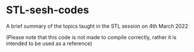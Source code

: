 # STL-sesh-codes

A brief summary of the topics taught in the STL session on 4th March 2022

(Please note that this code is not made to compile correctly, rather it is intended to be used as a reference)
